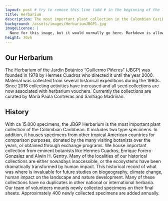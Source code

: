 ```yaml
---
layout: post # try to remoce this line (add # in the beginning of the line to make it a comment) - then the layout will change, but the content remain the same
title: Herbarium
description: The most important plant collection in the Colombian Caribbean region
background: /assets/images/HerbariumJBGP1.jpg
imageLicense: |
  None for this image, but it would normally go here. Markdown is allowed.
height: 70vh
---
```


## Our Herbarium 

The Herbarium of the Jardín Botánico “Guillermo Piñeres” (JBGP) was founded in 1978 by Hermes Cuadros who directed it until the year 2000. Material was collected from several historical expeditions during the 1980s. Since 2016 collecting activities have increased and all seed collections are now associated with herbarium vouchers. Currently the collections are curated by Maria Paula Contreras and Santiago Madriñán.

## History

With ca 15.000 specimens, the JBGP Herbarium is the most important plant collection of the Colombian Caribbean. It includes two type specimens. In addition, it houses specimens from other tropical American countries for comparison purposes, donated by the many visiting botanists over the years, or obtained through exchange programs. We house important collection from eminent botanists like Hermes Cuadros, Enrique Forero-Gonzalez and Alwin H. Gentry. Many of the localities of our historical collections are either nowadays inaccessible, or the ecosystems have been dramatically transformed by human impact. This historical record of what was where is invaluable for future studies on biogeography, climate change, human impact on the landscape and nature development. Many of these collections have no duplicates in other national or international herbaria. Our team of volunteers mounts newly collected specimens on their final sheets. Approximately 400 newly collected specimens are added annually.
